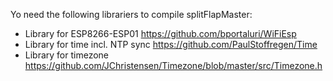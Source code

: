 Yo need the following librariers to compile splitFlapMaster:
- Library for ESP8266-ESP01 https://github.com/bportaluri/WiFiEsp
- Library for time incl. NTP sync https://github.com/PaulStoffregen/Time
- Library for timezone https://github.com/JChristensen/Timezone/blob/master/src/Timezone.h
